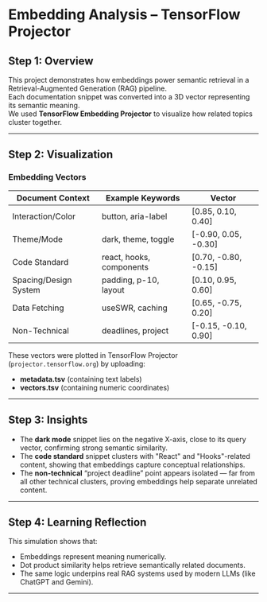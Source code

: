 # Embedding Analysis – TensorFlow Projector

## Step 1: Overview
This project demonstrates how embeddings power semantic retrieval in a Retrieval-Augmented Generation (RAG) pipeline.  
Each documentation snippet was converted into a 3D vector representing its semantic meaning.  
We used **TensorFlow Embedding Projector** to visualize how related topics cluster together.

---

## Step 2: Visualization
### Embedding Vectors
| Document Context | Example Keywords | Vector |
|------------------|------------------|---------|
| Interaction/Color | button, aria-label | [0.85, 0.10, 0.40] |
| Theme/Mode | dark, theme, toggle | [-0.90, 0.05, -0.30] |
| Code Standard | react, hooks, components | [0.70, -0.80, -0.15] |
| Spacing/Design System | padding, p-10, layout | [0.10, 0.95, 0.60] |
| Data Fetching | useSWR, caching | [0.65, -0.75, 0.20] |
| Non-Technical | deadlines, project | [-0.15, -0.10, 0.90] |

These vectors were plotted in TensorFlow Projector (`projector.tensorflow.org`) by uploading:
- **metadata.tsv** (containing text labels)
- **vectors.tsv** (containing numeric coordinates)

---

## Step 3: Insights
- The **dark mode** snippet lies on the negative X-axis, close to its query vector, confirming strong semantic similarity.
- The **code standard** snippet clusters with "React" and "Hooks"-related content, showing that embeddings capture conceptual relationships.
- The **non-technical** “project deadline” point appears isolated — far from all other technical clusters, proving embeddings help separate unrelated content.

---

## Step 4: Learning Reflection
This simulation shows that:
- Embeddings represent meaning numerically.
- Dot product similarity helps retrieve semantically related documents.
- The same logic underpins real RAG systems used by modern LLMs (like ChatGPT and Gemini).

---

